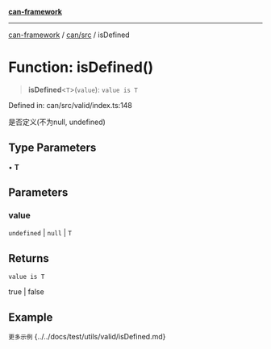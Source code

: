 [**can-framework**](../../../README.md)

***

[can-framework](../../../modules.md) / [can/src](../README.md) / isDefined

# Function: isDefined()

> **isDefined**\<`T`\>(`value`): `value is T`

Defined in: can/src/valid/index.ts:148

是否定义(不为null, undefined)

## Type Parameters

• **T**

## Parameters

### value

`undefined` | `null` | `T`

## Returns

`value is T`

true | false

## Example

```更多示例```
{../../docs/test/utils/valid/isDefined.md}
